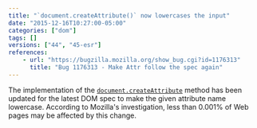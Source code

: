 ```yaml
---
title: "`document.createAttribute()` now lowercases the input"
date: "2015-12-16T10:27:00-05:00"
categories: ["dom"]
tags: []
versions: ["44", "45-esr"]
references:
    - url: "https://bugzilla.mozilla.org/show_bug.cgi?id=1176313"
      title: "Bug 1176313 - Make Attr follow the spec again"
---
```

The implementation of the [`document.createAttribute`](https://developer.mozilla.org/docs/Web/API/Document/createAttribute) method has been updated for the latest DOM spec to make the given attribute name lowercase. According to Mozilla's investigation, less than 0.001% of Web pages may be affected by this change.
